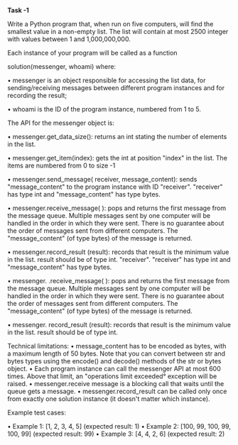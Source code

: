 **Task -1**

Write a Python program that, when run on five computers, will find the smallest value in a non-empty list. The list will contain at most 2500 integer with values between 1 and 1,000,000,000. 

Each instance of your program will be called as a function 

solution(messenger, whoami) where: 

• messenger is an object responsible for accessing the list data, for sending/receiving messages between different program instances and for recording the result; 

• whoami is the ID of the program instance, numbered from 1 to 5.


The API for the messenger object is: 

• messenger.get_data_size(): returns an int stating the number of elements in the list. 

• messenger.get_item(index): gets the int at position "index" in the list. The items are numbered from 0 to size -1

• messenger.send_message( receiver, message_content): sends "message_content" to the program instance with ID "receiver". 
"receiver" has type int and "message_content" has type bytes. 

• messenger.receive_message( ): pops and returns the first message from the message queue. Multiple messages sent by one computer will be handled in the order in which they were sent. 
There is no guarantee about the order of messages sent from different computers. 
The "message_content" (of type bytes) of the message is returned. 

• messenger.record_result (result): records that result is the minimum value in the list. result should be of type int. "receiver". "receiver" has type int and "message_content" has type bytes. 

• messenger. .receive_message( ): pops and returns the first message from the message queue. Multiple messages sent by one computer will be handled in the order in which they were sent. There is no guarantee about the order of messages sent from different computers.
The "message_content" (of type bytes) of the message is returned. 

• messenger. record_result (result): records that result is the minimum value in the list. result should be of type int. 

Technical limitations: 
• message_content has to be encoded as bytes, with a maximum length of 50 bytes. Note that you can convert between str and bytes types using the encode() and decode() methods of the str or bytes object.
• Each program instance can call the messenger API at most 600 times. Above that limit, an "operations limit exceeded° exception will be raised. 
• messenger.receive message is a blocking call that waits until the queue gets a message. 
• messenger.record_result can be called only once from exactly one solution instance (it doesn't matter which instance). 

Example test cases: 

• Example 1: [1, 2, 3, 4, 5] (expected result: 1) 
• Example 2: [100, 99, 100, 99, 100, 99] (expected result: 99) 
• Example 3: [4, 4, 2, 6] (expected result: 2) 